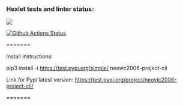 ### Hexlet tests and linter status:
<a href="https://codeclimate.com/github/NeoVic2006/python-project-lvl2/maintainability"><img src="https://api.codeclimate.com/v1/badges/5bc047f15d925f50a87a/maintainability" /></a>

[![Github Actions Status](https://github.com/NeoVic2006/python-project-lvl2/workflows/CI/badge.svg)](https://github.com/NeoVic2006/python-project-lvl2/actions)

=======

Install instructions: 

pip3 install -i https://test.pypi.org/simple/ neovic2006-project-cli

Link for Pypi latest version: https://test.pypi.org/project/neovic2006-project-cli/

=======
